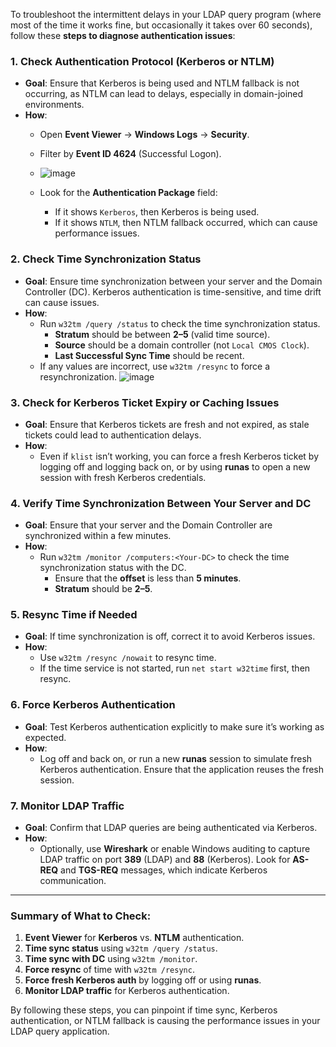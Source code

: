 To troubleshoot the intermittent delays in your LDAP query program (where most of the time it works fine, but occasionally it takes over 60 seconds), follow these **steps to diagnose authentication issues**:

### **1. Check Authentication Protocol (Kerberos or NTLM)**

- **Goal**: Ensure that Kerberos is being used and NTLM fallback is not occurring, as NTLM can lead to delays, especially in domain-joined environments.
- **How**: 
  - Open **Event Viewer** → **Windows Logs** → **Security**.
  - Filter by **Event ID 4624** (Successful Logon).
  - ![image](https://github.com/user-attachments/assets/0b48b953-3cab-4c37-bd8f-0ed2083d9c57)
 
  - Look for the **Authentication Package** field:
    - If it shows `Kerberos`, then Kerberos is being used.
    - If it shows `NTLM`, then NTLM fallback occurred, which can cause performance issues.

### **2. Check Time Synchronization Status**

- **Goal**: Ensure time synchronization between your server and the Domain Controller (DC). Kerberos authentication is time-sensitive, and time drift can cause issues.
- **How**: 
  - Run `w32tm /query /status` to check the time synchronization status.
    - **Stratum** should be between **2–5** (valid time source).
    - **Source** should be a domain controller (not `Local CMOS Clock`).
    - **Last Successful Sync Time** should be recent.
  - If any values are incorrect, use `w32tm /resync` to force a resynchronization.
![image](https://github.com/user-attachments/assets/8a1d8ca4-14ba-4a35-bad9-a3a983894c37)

### **3. Check for Kerberos Ticket Expiry or Caching Issues**

- **Goal**: Ensure that Kerberos tickets are fresh and not expired, as stale tickets could lead to authentication delays.
- **How**: 
  - Even if `klist` isn’t working, you can force a fresh Kerberos ticket by logging off and logging back on, or by using **runas** to open a new session with fresh Kerberos credentials.

### **4. Verify Time Synchronization Between Your Server and DC**

- **Goal**: Ensure that your server and the Domain Controller are synchronized within a few minutes.
- **How**: 
  - Run `w32tm /monitor /computers:<Your-DC>` to check the time synchronization status with the DC.
    - Ensure that the **offset** is less than **5 minutes**.
    - **Stratum** should be **2–5**.

### **5. Resync Time if Needed**

- **Goal**: If time synchronization is off, correct it to avoid Kerberos issues.
- **How**:
  - Use `w32tm /resync /nowait` to resync time.
  - If the time service is not started, run `net start w32time` first, then resync.

### **6. Force Kerberos Authentication**

- **Goal**: Test Kerberos authentication explicitly to make sure it’s working as expected.
- **How**:
  - Log off and back on, or run a new **runas** session to simulate fresh Kerberos authentication. Ensure that the application reuses the fresh session.

### **7. Monitor LDAP Traffic**

- **Goal**: Confirm that LDAP queries are being authenticated via Kerberos.
- **How**: 
  - Optionally, use **Wireshark** or enable Windows auditing to capture LDAP traffic on port **389** (LDAP) and **88** (Kerberos). Look for **AS-REQ** and **TGS-REQ** messages, which indicate Kerberos communication.

---

### **Summary of What to Check**:
1. **Event Viewer** for **Kerberos** vs. **NTLM** authentication.
2. **Time sync status** using `w32tm /query /status`.
3. **Time sync with DC** using `w32tm /monitor`.
4. **Force resync** of time with `w32tm /resync`.
5. **Force fresh Kerberos auth** by logging off or using **runas**.
6. **Monitor LDAP traffic** for Kerberos authentication.
  
By following these steps, you can pinpoint if time sync, Kerberos authentication, or NTLM fallback is causing the performance issues in your LDAP query application.
